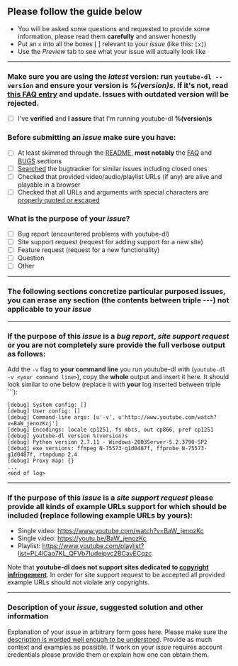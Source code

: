## Please follow the guide below

- You will be asked some questions and requested to provide some information, please read them **carefully** and answer honestly
- Put an `x` into all the boxes [ ] relevant to your *issue* (like this: `[x]`)
- Use the *Preview* tab to see what your issue will actually look like

---

### Make sure you are using the *latest* version: run `youtube-dl --version` and ensure your version is *%(version)s*. If it's not, read [this FAQ entry](https://github.com/ytdl-org/youtube-dl/blob/master/README.md#how-do-i-update-youtube-dl) and update. Issues with outdated version will be rejected.
- [ ] I've **verified** and **I assure** that I'm running youtube-dl **%(version)s**

### Before submitting an *issue* make sure you have:
- [ ] At least skimmed through the [README](https://github.com/ytdl-org/youtube-dl/blob/master/README.md), **most notably** the [FAQ](https://github.com/ytdl-org/youtube-dl#faq) and [BUGS](https://github.com/ytdl-org/youtube-dl#bugs) sections
- [ ] [Searched](https://github.com/ytdl-org/youtube-dl/search?type=Issues) the bugtracker for similar issues including closed ones
- [ ] Checked that provided video/audio/playlist URLs (if any) are alive and playable in a browser
- [ ] Checked that all URLs and arguments with special characters are [properly quoted or escaped](https://github.com/ytdl-org/youtube-dl#video-url-contains-an-ampersand-and-im-getting-some-strange-output-1-2839-or-v-is-not-recognized-as-an-internal-or-external-command)

### What is the purpose of your *issue*?
- [ ] Bug report (encountered problems with youtube-dl)
- [ ] Site support request (request for adding support for a new site)
- [ ] Feature request (request for a new functionality)
- [ ] Question
- [ ] Other

---

### The following sections concretize particular purposed issues, you can erase any section (the contents between triple ---) not applicable to your *issue*

---

### If the purpose of this *issue* is a *bug report*, *site support request* or you are not completely sure provide the full verbose output as follows:

Add the `-v` flag to **your command line** you run youtube-dl with (`youtube-dl -v <your command line>`), copy the **whole** output and insert it here. It should look similar to one below (replace it with **your** log inserted between triple ```):

```
[debug] System config: []
[debug] User config: []
[debug] Command-line args: [u'-v', u'http://www.youtube.com/watch?v=BaW_jenozKcj']
[debug] Encodings: locale cp1251, fs mbcs, out cp866, pref cp1251
[debug] youtube-dl version %(version)s
[debug] Python version 2.7.11 - Windows-2003Server-5.2.3790-SP2
[debug] exe versions: ffmpeg N-75573-g1d0487f, ffprobe N-75573-g1d0487f, rtmpdump 2.4
[debug] Proxy map: {}
...
<end of log>
```

---

### If the purpose of this *issue* is a *site support request* please provide all kinds of example URLs support for which should be included (replace following example URLs by **yours**):
- Single video: https://www.youtube.com/watch?v=BaW_jenozKc
- Single video: https://youtu.be/BaW_jenozKc
- Playlist: https://www.youtube.com/playlist?list=PL4lCao7KL_QFVb7Iudeipvc2BCavECqzc

Note that **youtube-dl does not support sites dedicated to [copyright infringement](https://github.com/ytdl-org/youtube-dl#can-you-add-support-for-this-anime-video-site-or-site-which-shows-current-movies-for-free)**. In order for site support request to be accepted all provided example URLs should not violate any copyrights.

---

### Description of your *issue*, suggested solution and other information

Explanation of your *issue* in arbitrary form goes here. Please make sure the [description is worded well enough to be understood](https://github.com/ytdl-org/youtube-dl#is-the-description-of-the-issue-itself-sufficient). Provide as much context and examples as possible.
If work on your *issue* requires account credentials please provide them or explain how one can obtain them.
